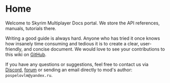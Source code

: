 # Home

Welcome to Skyrim Multiplayer Docs portal. We store the API references, manuals, tutorials there.

Writing a good guide is always hard. Anyone who has tried it once knows how insanely time consuming and tedious it is to create a clear, user-friendly, and concise document. We would love to see your contributions to this wiki on [GitHub](https://github.com/skyrim-multiplayer/skymp5-docs).

If you have any questions or suggestions, feel free to contact us via [Discord](https://discord.gg/pdBDvYkJVE), [forum](https://forum.skymp.io) or sending an email directly to mod's author: `pospelovlm@yandex.ru`.
